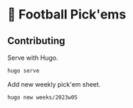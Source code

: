# 🏈 Football Pick'ems

## Contributing

Serve with Hugo.

```sh
hugo serve
```

Add new weekly pick'em sheet.

```sh
hugo new weeks/2023w05
```
